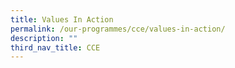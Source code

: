 ```yaml
---
title: Values In Action
permalink: /our-programmes/cce/values-in-action/
description: ""
third_nav_title: CCE
---
```

